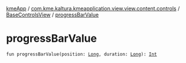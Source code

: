 [kmeApp](../../index.md) / [com.kme.kaltura.kmeapplication.view.view.content.controls](../index.md) / [BaseControlsView](index.md) / [progressBarValue](./progress-bar-value.md)

# progressBarValue

`fun progressBarValue(position: `[`Long`](https://kotlinlang.org/api/latest/jvm/stdlib/kotlin/-long/index.html)`, duration: `[`Long`](https://kotlinlang.org/api/latest/jvm/stdlib/kotlin/-long/index.html)`): `[`Int`](https://kotlinlang.org/api/latest/jvm/stdlib/kotlin/-int/index.html)